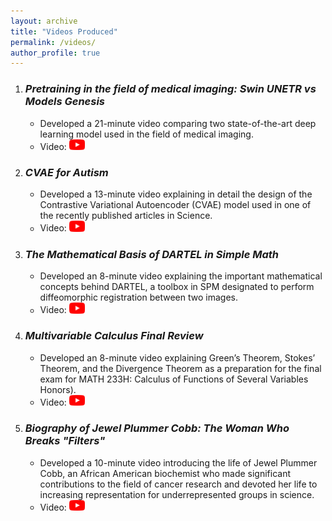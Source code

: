 ```yaml
---
layout: archive
title: "Videos Produced"
permalink: /videos/
author_profile: true
---
```



1. ### *Pretraining in the field of medical imaging: Swin UNETR vs Models Genesis*
    *  Developed a 21-minute video comparing two state-of-the-art deep learning model used in the field of medical imaging.
    *  Video: [<img src="/images/youtube-logo-png.png" width="25"/>](https://youtu.be/dKMKGDvNAHc)

2. ### *CVAE for Autism*
    *  Developed a 13-minute video explaining in detail the design of the Contrastive Variational Autoencoder (CVAE) model used in one of the recently published articles in Science.
    *  Video: [<img src="/images/youtube-logo-png.png" width="25"/>](https://youtu.be/mtEqjc_BGKo)

3. ### *The Mathematical Basis of DARTEL in Simple Math*
    *  Developed an 8-minute video explaining the important mathematical concepts behind DARTEL, a toolbox in SPM designated to perform diffeomorphic registration between two images.
    *  Video: [<img src="/images/youtube-logo-png.png" width="25"/>](https://youtu.be/M-yeL2f7J_U)

4. ### *Multivariable Calculus Final Review*
    *  Developed an 8-minute video explaining Green’s Theorem, Stokes’ Theorem, and the Divergence Theorem as a preparation for the final exam for MATH 233H: Calculus of Functions of Several Variables Honors).
    *  Video: [<img src="/images/youtube-logo-png.png" width="25"/>](https://youtu.be/qRK7K-cbvdQ)

5. ### *Biography of Jewel Plummer Cobb: The Woman Who Breaks "Filters"*
    *  Developed a 10-minute video introducing the life of Jewel Plummer Cobb, an African American biochemist who made significant contributions to the field of cancer research and devoted her life to increasing representation for underrepresented groups in science.
    *  Video: [<img src="/images/youtube-logo-png.png" width="25"/>](https://youtu.be/VpVidLm0Hno)

[//]: # (<br/><br/><br/><br/><br/><br/><br/><br/><br/>)
